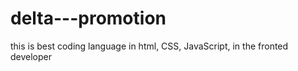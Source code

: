 # delta---promotion
this is best coding language in html, CSS, JavaScript, in the fronted developer
